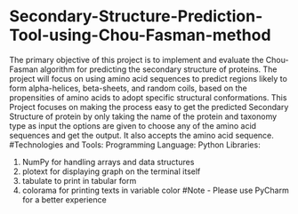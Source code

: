 # Secondary-Structure-Prediction-Tool-using-Chou-Fasman-method
The primary objective of this project is to implement and evaluate the Chou-Fasman algorithm for predicting the secondary structure of proteins. The project will focus on using amino acid sequences to predict regions likely to form alpha-helices, beta-sheets, and random coils, based on the propensities of amino acids to adopt specific structural conformations.
This Project focuses on making the process easy to get the predicted Secondary Structure of protein by only taking the name of the protein and taxonomy type as input the options are given to choose any of the amino acid sequences and get the output. It also accepts the amino acid sequence.
#Technologies and Tools:
Programming Language: Python
Libraries: 
1) NumPy for handling arrays and data structures
2) plotext for displaying graph on the terminal itself
3) tabulate to print in tabular form
4) colorama for printing texts in variable color
#Note - Please use PyCharm for a better experience
